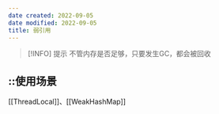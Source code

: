 ```yaml
---
date created: 2022-09-05
date modified: 2022-09-05
title: 弱引用
---
```


> [!INFO] 提示
>  不管内存是否足够，只要发生GC，都会被回收
## ::使用场景

[[ThreadLocal]]、[[WeakHashMap]]
